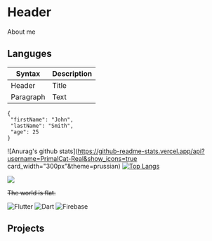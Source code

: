 # Header

About me



## Languges

| Syntax | Description |
| ----------- | ----------- |
| Header | Title |
| Paragraph | Text | 

 ```
{
  "firstName": "John",
  "lastName": "Smith",
  "age": 25
}
``` 



![Anurag's github stats](https://github-readme-stats.vercel.app/api?username=PrimalCat-Real&show_icons=true card_width="300px"&theme=prussian) [![Top Langs](https://github-readme-stats.vercel.app/api/top-langs/?username=PrimalCat-Real&layout=compact)](https://github.com/anuraghazra/github-readme-stats)

  <img align="center" src="https://github-readme-stats.vercel.app/api/top-langs/?username=PrimalCat-Real&theme=radical&hide_langs_below=1&layout=compact" />

~~The world is flat.~~

![Flutter](https://img.shields.io/badge/-Flutter-090909?style=for-the-badge&logo=flutter&logoColor=47C5FB)
![Dart](https://img.shields.io/badge/-Dart-090909?style=for-the-badge&logo=dart&logoColor=097CDB)
![Firebase](https://img.shields.io/badge/-Firebase-090909?style=for-the-badge&logo=firebase&logoColor=F8C52C)

## Projects
